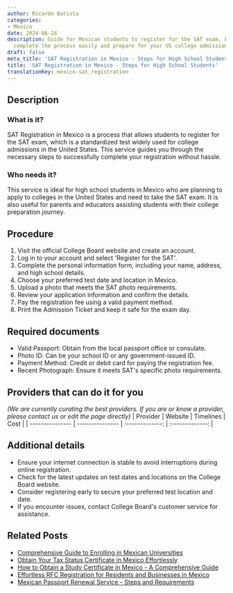 ```yaml
---
author: Ricardo Batista
categories:
- Mexico
date: 2024-06-24
description: Guide for Mexican students to register for the SAT exam. Learn how to
  complete the process easily and prepare for your US college admission.
draft: false
meta_title: 'SAT Registration in Mexico - Steps for High School Students'
title: 'SAT Registration in Mexico - Steps for High School Students'
translationKey: mexico-sat_registration
---
```



## Description
### What is it?
SAT Registration in Mexico is a process that allows students to register for the SAT exam, which is a standardized test widely used for college admissions in the United States. This service guides you through the necessary steps to successfully complete your registration without hassle.

### Who needs it?
This service is ideal for high school students in Mexico who are planning to apply to colleges in the United States and need to take the SAT exam. It is also useful for parents and educators assisting students with their college preparation journey.

## Procedure

1. Visit the official College Board website and create an account.
2. Log in to your account and select 'Register for the SAT'.
3. Complete the personal information form, including your name, address, and high school details.
4. Choose your preferred test date and location in Mexico.
5. Upload a photo that meets the SAT photo requirements.
6. Review your application information and confirm the details.
7. Pay the registration fee using a valid payment method.
8. Print the Admission Ticket and keep it safe for the exam day.


## Required documents

- Valid Passport: Obtain from the local passport office or consulate.
- Photo ID: Can be your school ID or any government-issued ID.
- Payment Method: Credit or debit card for paying the registration fee.
- Recent Photograph: Ensure it meets SAT's specific photo requirements.


## Providers that can do it for you
_(We are currently curating the best providers. If you are or know a provider, please contact us or edit the page directly)_
| Provider        |     Website     |     Timelines    |       Cost      |
| --------------- | --------------- |  :-------------: | :-------------: |

## Additional details

- Ensure your internet connection is stable to avoid interruptions during online registration.
- Check for the latest updates on test dates and locations on the College Board website.
- Consider registering early to secure your preferred test location and date.
- If you encounter issues, contact College Board's customer service for assistance.

## Related Posts

- [Comprehensive Guide to Enrolling in Mexican Universities](https://tramitit.com/guides/mexico/higher_education_enrollment/)
- [Obtain Your Tax Status Certificate in Mexico Effortlessly](https://tramitit.com/guides/mexico/tax_status_certificate/)
- [How to Obtain a Study Certificate in Mexico - A Comprehensive Guide](https://tramitit.com/guides/mexico/study_certificate/)
- [Effortless RFC Registration for Residents and Businesses in Mexico](https://tramitit.com/guides/mexico/rfc_registration/)
- [Mexican Passport Renewal Service - Steps and Requirements](https://tramitit.com/guides/mexico/mexican_passport/)